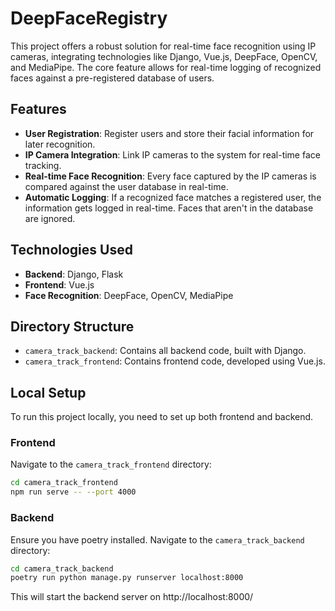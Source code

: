 # DeepFaceRegistry

This project offers a robust solution for real-time face recognition using IP cameras, integrating technologies like Django, Vue.js, DeepFace, OpenCV, and MediaPipe. The core feature allows for real-time logging of recognized faces against a pre-registered database of users.

## Features

- **User Registration**: Register users and store their facial information for later recognition.
- **IP Camera Integration**: Link IP cameras to the system for real-time face tracking.
- **Real-time Face Recognition**: Every face captured by the IP cameras is compared against the user database in real-time.
- **Automatic Logging**: If a recognized face matches a registered user, the information gets logged in real-time. Faces that aren't in the database are ignored.

## Technologies Used

- **Backend**: Django, Flask
- **Frontend**: Vue.js
- **Face Recognition**: DeepFace, OpenCV, MediaPipe

## Directory Structure

- `camera_track_backend`: Contains all backend code, built with Django.
- `camera_track_frontend`: Contains frontend code, developed using Vue.js.

## Local Setup

To run this project locally, you need to set up both frontend and backend.

### Frontend

Navigate to the `camera_track_frontend` directory:

```bash
cd camera_track_frontend
npm run serve -- --port 4000
```

### Backend
Ensure you have poetry installed. Navigate to the `camera_track_backend` directory:

```bash
cd camera_track_backend
poetry run python manage.py runserver localhost:8000
```
This will start the backend server on http://localhost:8000/

